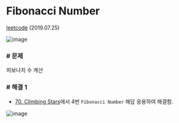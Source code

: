 # Fibonacci Number

[leetcode](https://leetcode.com/problems/fibonacci-number/) (2019.07.25)

![image](https://user-images.githubusercontent.com/40231980/61758807-3c37c900-ae01-11e9-8cc4-4dc53ab5f6ca.png)

### # 문제

피보나치 수 계산<br/>

### # 해결 1

- [70. Climbing Stars](https://github.com/Ji-yeonPark/TIL/tree/master/Python/algorithm/leetcode/70.%20Climbing%20Stairs)에서 4번 `Fibonacci Number` 해답 응용하여 해결함.

![image](https://user-images.githubusercontent.com/40231980/61758860-6093a580-ae01-11e9-94b4-a7dde1eeb2a7.png)
